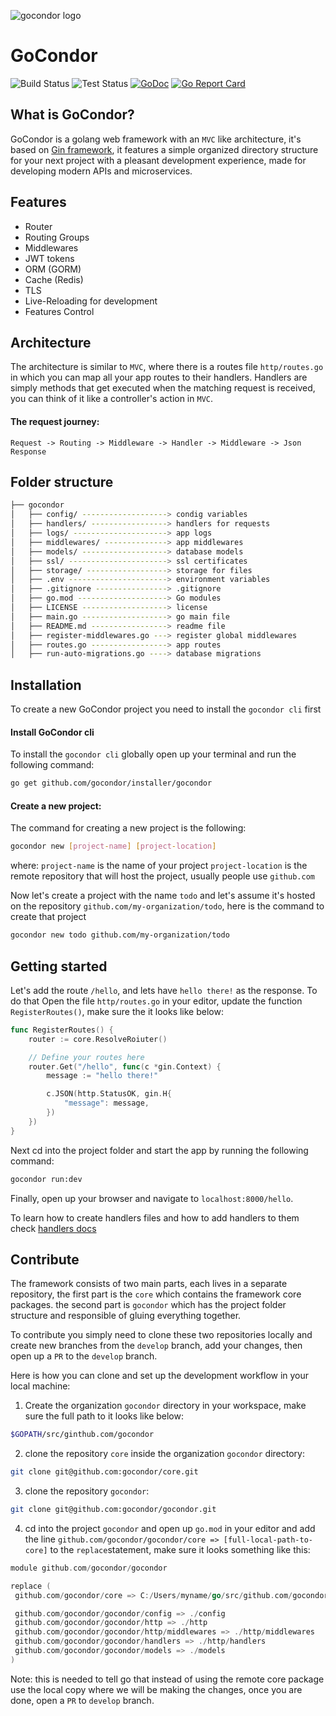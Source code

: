 ![gocondor logo](https://github.com/gocondor/gocondor.github.io/raw/master/img/logo.png)
# GoCondor

![Build Status](https://github.com/gocondor/gocondor/actions/workflows/build-master.yml/badge.svg)
![Test Status](https://github.com/gocondor/gocondor/actions/workflows/test-master.yml/badge.svg)
[![GoDoc](https://godoc.org/github.com/gocondor/gocondor?status.svg)](https://godoc.org/github.com/gocondor/gocondor)
[![Go Report Card](https://goreportcard.com/badge/github.com/gocondor/gocondor)](https://goreportcard.com/report/github.com/gocondor/gocondor)

## What is GoCondor?
GoCondor is a golang web framework with an `MVC` like architecture, it's based on [Gin framework](https://github.com/gin-gonic/gin), it features a simple organized directory structure for your next project with a pleasant development experience, made for developing modern APIs and microservices.

## Features 
- Router
- Routing Groups
- Middlewares
- JWT tokens
- ORM (GORM)
- Cache (Redis)
- TLS
- Live-Reloading for development
- Features Control

## Architecture
The architecture is similar to `MVC`, where there is a routes file `http/routes.go` in which you can map all your app routes to their handlers.
Handlers are simply methods that get executed when the matching request is received, you can think of it like a controller's action in `MVC`.

#### The request journey:
`Request -> Routing -> Middleware -> Handler -> Middleware -> Json Response`

## Folder structure 
```bash
├── gocondor
│   ├── config/ -------------------> condig variables
│   ├── handlers/ -----------------> handlers for requests
│   ├── logs/ ---------------------> app logs
│   ├── middlewares/ --------------> app middlewares
│   ├── models/ -------------------> database models
│   ├── ssl/ ----------------------> ssl certificates
│   ├── storage/ ------------------> storage for files
│   ├── .env ----------------------> environment variables 
│   ├── .gitignore ----------------> .gitignore
│   ├── go.mod --------------------> Go modules
│   ├── LICENSE -------------------> license
│   ├── main.go -------------------> go main file
│   ├── README.md -----------------> readme file
│   ├── register-middlewares.go ---> register global middlewares
│   ├── routes.go -----------------> app routes
│   ├── run-auto-migrations.go ----> database migrations
```

## Installation
To create a new GoCondor project you need to install the `gocondor cli` first

#### Install GoCondor cli
To install the `gocondor cli` globally open up your terminal and run the following command:
```bash
go get github.com/gocondor/installer/gocondor
```

#### Create a new project:
The command for creating a new project is the following:
```bash
gocondor new [project-name] [project-location]
```
where:
`project-name` is the name of your project
`project-location` is the remote repository that will host the project, usually people use `github.com`

Now let's create a project with the name `todo` and let's assume it's hosted on the repository `github.com/my-organization/todo`, here is the command to create that project
```bash
gocondor new todo github.com/my-organization/todo
```

## Getting started
Let's add the route `/hello`, and lets have `hello there!` as the response.
To do that Open the file `http/routes.go` in your editor, update the function `RegisterRoutes()`, make sure the it looks like below:
```go
func RegisterRoutes() {
    router := core.ResolveRoiuter()

    // Define your routes here
    router.Get("/hello", func(c *gin.Context) {
        message := "hello there!"

        c.JSON(http.StatusOK, gin.H{
            "message": message,
        })
    })
}
```
Next cd into the project folder and start the app by running the following command:
```bash
gocondor run:dev
```
Finally, open up your browser and navigate to `localhost:8000/hello`.

To learn how to create handlers files and how to add handlers to them check [handlers docs](https://gocondor.github.io/docs/handlers)


## Contribute
The framework consists of two main parts, each lives in a separate repository, the first part is the `core` which contains the framework core packages. the second part is `gocondor` which has the project folder structure and responsible of gluing everything together.

To contribute you simply need to clone these two repositories locally and create new branches from the `develop` branch, add your changes, then open up a `PR` to the `develop` branch.

Here is how you can clone and set up the development workflow in your local machine:

1. Create the organization `gocondor` directory in your workspace, make sure the full path to it looks like below:
```bash
$GOPATH/src/ginthub.com/gocondor
```
2. clone the repository `core` inside the organization `gocondor` directory:
```bash
git clone git@github.com:gocondor/core.git
```
3. clone the repository `gocondor`:
```bash
git clone git@github.com:gocondor/gocondor.git
```
4. cd into the project `gocondor` and open up `go.mod` in your editor and add the line `github.com/gocondor/gocondor/core => [full-local-path-to-core]` to the `replace`statement, make sure it looks something like this:
```go
module github.com/gocondor/gocondor

replace (
 github.com/gocondor/core => C:/Users/myname/go/src/github.com/gocondor/core

 github.com/gocondor/gocondor/config => ./config
 github.com/gocondor/gocondor/http => ./http
 github.com/gocondor/gocondor/http/middlewares => ./http/middlewares
 github.com/gocondor/gocondor/handlers => ./http/handlers
 github.com/gocondor/gocondor/models => ./models
)
```
Note:
this is needed to tell go that instead of using the remote core package use the local copy where we will be making the changes, once you are done, open a `PR` to `develop` branch.
